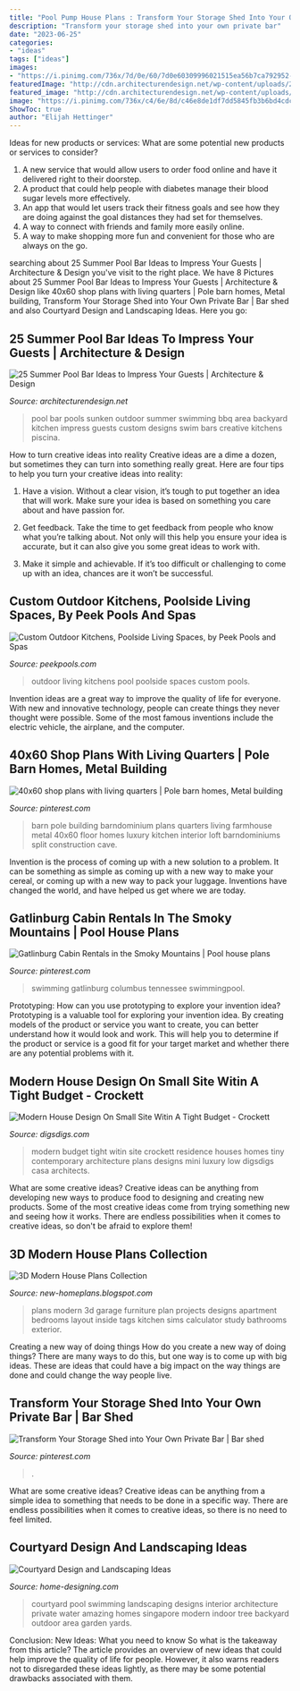 ```yaml
---
title: "Pool Pump House Plans : Transform Your Storage Shed Into Your Own Private Bar"
description: "Transform your storage shed into your own private bar"
date: "2023-06-25"
categories:
- "ideas"
tags: ["ideas"]
images:
- "https://i.pinimg.com/736x/7d/0e/60/7d0e60309996021515ea56b7ca792952--backyard-bar-patio-bar.jpg"
featuredImage: "http://cdn.architecturendesign.net/wp-content/uploads/2014/09/Summer-Pool-Bar-Ideas-9.jpg"
featured_image: "http://cdn.architecturendesign.net/wp-content/uploads/2014/09/Summer-Pool-Bar-Ideas-9.jpg"
image: "https://i.pinimg.com/736x/c4/6e/8d/c46e8de1df7dd5845fb3b6bd4cdc4185--wood-burning-fireplaces-indoor-pools.jpg"
ShowToc: true
author: "Elijah Hettinger"
---
```



Ideas for new products or services: What are some potential new products or services to consider?
1. A new service that would allow users to order food online and have it delivered right to their doorstep.
2. A product that could help people with diabetes manage their blood sugar levels more effectively.
3. An app that would let users track their fitness goals and see how they are doing against the goal distances they had set for themselves.
4. A way to connect with friends and family more easily online.
5. A way to make shopping more fun and convenient for those who are always on the go.

	

		
searching about 25 Summer Pool Bar Ideas to Impress Your Guests | Architecture &amp; Design you've visit to the right place. We have 8 Pictures about 25 Summer Pool Bar Ideas to Impress Your Guests | Architecture &amp; Design like 40x60 shop plans with living quarters | Pole barn homes, Metal building, Transform Your Storage Shed into Your Own Private Bar | Bar shed and also Courtyard Design and Landscaping Ideas. Here you go:
		
    
## 25 Summer Pool Bar Ideas To Impress Your Guests | Architecture &amp; Design

<img loading=lazy src="http://cdn.architecturendesign.net/wp-content/uploads/2014/09/Summer-Pool-Bar-Ideas-9.jpg" onerror="this.onerror=null;this.src='https://tse1.mm.bing.net/th?id=OIP.I5BBckAhy8kKXDGKK5rqOgHaE6&amp;pid=15.1';" alt="25 Summer Pool Bar Ideas to Impress Your Guests | Architecture &amp; Design">

_Source: architecturendesign.net_

>pool bar pools sunken outdoor summer swimming bbq area backyard kitchen impress guests custom designs swim bars creative kitchens piscina. 

	

How to turn creative ideas into reality
Creative ideas are a dime a dozen, but sometimes they can turn into something really great. Here are four tips to help you turn your creative ideas into reality:
1. Have a vision. Without a clear vision, it’s tough to put together an idea that will work. Make sure your idea is based on something you care about and have passion for.

2. Get feedback. Take the time to get feedback from people who know what you’re talking about. Not only will this help you ensure your idea is accurate, but it can also give you some great ideas to work with.

3. Make it simple and achievable. If it’s too difficult or challenging to come up with an idea, chances are it won’t be successful.

    
## Custom Outdoor Kitchens, Poolside Living Spaces, By Peek Pools And Spas

<img loading=lazy src="https://www.peekpools.com/images/outdoor-kitchen4a.jpg" onerror="this.onerror=null;this.src='https://tse3.mm.bing.net/th?id=OIP.pczOJ0kGIcaw1EqDqtz9hQHaD_&amp;pid=15.1';" alt="Custom Outdoor Kitchens, Poolside Living Spaces, by Peek Pools and Spas">

_Source: peekpools.com_

>outdoor living kitchens pool poolside spaces custom pools. 

	

Invention ideas are a great way to improve the quality of life for everyone. With new and innovative technology, people can create things they never thought were possible. Some of the most famous inventions include the electric vehicle, the airplane, and the computer.

    
## 40x60 Shop Plans With Living Quarters | Pole Barn Homes, Metal Building

<img loading=lazy src="https://i.pinimg.com/736x/50/61/e3/5061e3ea86ca13bf3481096eeeddc182.jpg" onerror="this.onerror=null;this.src='https://tse4.mm.bing.net/th?id=OIP.dB17IpywL7IdbZ6RmfOgaAHaKX&amp;pid=15.1';" alt="40x60 shop plans with living quarters | Pole barn homes, Metal building">

_Source: pinterest.com_

>barn pole building barndominium plans quarters living farmhouse metal 40x60 floor homes luxury kitchen interior loft barndominiums split construction cave. 

	

Invention is the process of coming up with a new solution to a problem. It can be something as simple as coming up with a new way to make your cereal, or coming up with a new way to pack your luggage. Inventions have changed the world, and have helped us get where we are today.

    
## Gatlinburg Cabin Rentals In The Smoky Mountains | Pool House Plans

<img loading=lazy src="https://i.pinimg.com/736x/c4/6e/8d/c46e8de1df7dd5845fb3b6bd4cdc4185--wood-burning-fireplaces-indoor-pools.jpg" onerror="this.onerror=null;this.src='https://tse3.mm.bing.net/th?id=OIP.tSnWluXuLVk7pZSNxzXLsgHaE7&amp;pid=15.1';" alt="Gatlinburg Cabin Rentals in the Smoky Mountains | Pool house plans">

_Source: pinterest.com_

>swimming gatlinburg columbus tennessee swimmingpool. 

	

Prototyping: How can you use prototyping to explore your invention idea?
Prototyping is a valuable tool for exploring your invention idea. By creating models of the product or service you want to create, you can better understand how it would look and work. This will help you to determine if the product or service is a good fit for your target market and whether there are any potential problems with it.

    
## Modern House Design On Small Site Witin A Tight Budget - Crockett

<img loading=lazy src="http://www.digsdigs.com/photos/modern-house-design-on-small-site-witin-a-tight-budget-3.jpg" onerror="this.onerror=null;this.src='https://tse3.mm.bing.net/th?id=OIP.afz4hVfb92bREA61SmFUZAHaGW&amp;pid=15.1';" alt="Modern House Design On Small Site Witin A Tight Budget - Crockett">

_Source: digsdigs.com_

>modern budget tight witin site crockett residence houses homes tiny contemporary architecture plans designs mini luxury low digsdigs casa architects. 

	

What are some creative ideas?
Creative ideas can be anything from developing new ways to produce food to designing and creating new products. Some of the most creative ideas come from trying something new and seeing how it works. There are endless possibilities when it comes to creative ideas, so don't be afraid to explore them!

    
## 3D Modern House Plans Collection

<img loading=lazy src="http://3.bp.blogspot.com/-ul1LRCnEhdk/UrCx12BzFYI/AAAAAAAAA4Y/-rD9XYjopqo/s640/77.jpg" onerror="this.onerror=null;this.src='https://tse1.mm.bing.net/th?id=OIP.6XQ_VHLgB892RQn3YLMsKgHaE_&amp;pid=15.1';" alt="3D Modern House Plans Collection">

_Source: new-homeplans.blogspot.com_

>plans modern 3d garage furniture plan projects designs apartment bedrooms layout inside tags kitchen sims calculator study bathrooms exterior. 

	

Creating a new way of doing things
How do you create a new way of doing things? There are many ways to do this, but one way is to come up with big ideas. These are ideas that could have a big impact on the way things are done and could change the way people live.

    
## Transform Your Storage Shed Into Your Own Private Bar | Bar Shed

<img loading=lazy src="https://i.pinimg.com/736x/7d/0e/60/7d0e60309996021515ea56b7ca792952--backyard-bar-patio-bar.jpg" onerror="this.onerror=null;this.src='https://tse2.mm.bing.net/th?id=OIP.GCnctIiKeLciRhH-PrlPHQHaFi&amp;pid=15.1';" alt="Transform Your Storage Shed into Your Own Private Bar | Bar shed">

_Source: pinterest.com_

>. 

	

What are some creative ideas?
Creative ideas can be anything from a simple idea to something that needs to be done in a specific way. There are endless possibilities when it comes to creative ideas, so there is no need to feel limited.

    
## Courtyard Design And Landscaping Ideas

<img loading=lazy src="http://cdn.home-designing.com/wp-content/uploads/2010/10/Amazing-Courtyard-design-with-swimming-pool.jpg" onerror="this.onerror=null;this.src='https://tse2.mm.bing.net/th?id=OIP.GrQKI-33KH5NIogFFzPaVwHaJ3&amp;pid=15.1';" alt="Courtyard Design and Landscaping Ideas">

_Source: home-designing.com_

>courtyard pool swimming landscaping designs interior architecture private water amazing homes singapore modern indoor tree backyard outdoor area garden yards. 

	

Conclusion: New Ideas: What you need to know
So what is the takeaway from this article? 
The article provides an overview of new ideas that could help improve the quality of life for people. However, it also warns readers not to disregarded these ideas lightly, as there may be some potential drawbacks associated with them.

